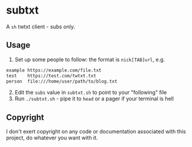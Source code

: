 # subtxt

A `sh` twtxt client - subs only.

## Usage

1. Set up some people to follow: the format is `nick[TAB]url`, e.g.

```txt
example	https://example.com/file.txt
test	https://test.com/twtxt.txt
person	file:///home/user/path/to/blog.txt
```

2. Edit the `subs` value in `subtxt.sh` to point to your "following" file
3. Run `./subtxt.sh` - pipe it to `head` or a pager if your terminal is hell


## Copyright

I don't exert copyright on any code or documentation associated with this project, do whatever you want with it.

